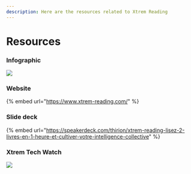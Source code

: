 ```yaml
---
description: Here are the resources related to Xtrem Reading
---
```


# Resources

### Infographic

![](https://raw.githubusercontent.com/ythirion/xtrem-reading/master/rsc/xtrem-reading-infography.png)

### Website

{% embed url="https://www.xtrem-reading.com/" %}

### Slide deck

{% embed url="https://speakerdeck.com/thirion/xtrem-reading-lisez-2-livres-en-1-heure-et-cultiver-votre-intelligence-collective" %}

### Xtrem Tech Watch

![](https://raw.githubusercontent.com/ythirion/xtrem-reading/master/rsc/xtrem-tech-watch-infography.png)
